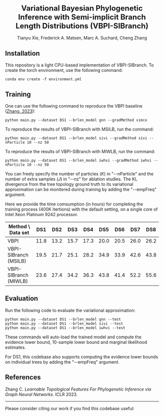 ### <div align="center"><font size=5> Variational Bayesian Phylogenetic Inference with Semi-implicit Branch Length Distributions (VBPI-SIBranch)</font><div> 

<div align="center">
Tianyu Xie, Frederick A. Matsen, Marc A. Suchard, Cheng Zhang
</div>


## Installation
This repository is a light CPU-based implementation of VBPI-SIBranch.
To create the torch environment, use the following command:
```
conda env create -f environment.yml
```

## Training
One can use the following command to reproduce the VBPI baseline ([Zhang, 2023](https://arxiv.org/abs/2302.08840)):
```
python main.py --dataset DS1 --brlen_model gnn --gradMethod vimco
```
To reproduce the results of VBPI-SIBranch with MSILB, run the command:
```
python main.py --dataset DS1 --brlen_model sivi --gradMethod sivi --nParticle 10 --nz 50
```
To reproduce the results of VBPI-SIBranch with MIWLB, run the command:
```
python main.py --dataset DS1 --brlen_model iwhvi --gradMethod iwhvi --nParticle 10 --nz 50
```

You can freely specify the number of particles ($K$) in "--nParticle" and the number of extra samples ($J$) in "--nz" for ablation studies. 
The KL divergence from the tree topology ground truth to its variational approximation can be monitered during training by adding the "--empFreq" argument.

Here we provide the time comsumption (in hours) for completing the training process (400K itertions) with the default setting, on a single core of Intel Xeon Platinum 9242 processor.

| Method \ Data set | DS1|DS2|DS3|DS4|DS5|DS6|DS7|DS8|
|----|----|----|----|----|----|----|----|----|
|VBPI|11.8|13.2|15.7|17.3|20.0|20.5|26.0|26.2|
|VBPI-SIBranch (MSILB)|19.5|21.7|25.1|28.2|34.9|33.9|42.6|43.8|
|VBPI-SIBranch (MIWLB)|23.6|27.4|34.2|36.3|43.8|41.4|52.2|55.6|

## Evaluation
Run the following code to evaluate the variational approximation:
```
python main.py --dataset DS1 --brlen_model gnn --test
python main.py --dataset DS1 --brlen_model sivi --test
python main.py --dataset DS1 --brlen_model iwhvi --test
```
These commands will auto-load the trained model and compute the evidence lower bound, 10-sample lower bound and marginal likelihood estimates.

For DS1, this codebase also supports computing the evidence lower bounds on individual trees by adding the "--empFreq" argument.

## References
Zhang C. *Learnable Topological Features For Phylogenetic Inference via Graph Neural Networks*. ICLR 2023.

--- 

Please consider citing our work if you find this codebase useful:
